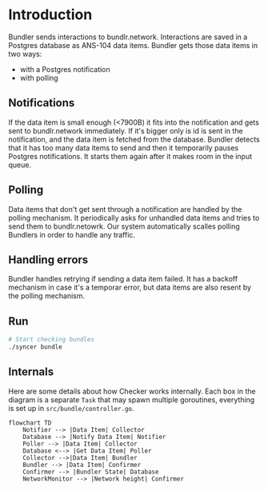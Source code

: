 # Introduction

Bundler sends interactions to bundlr.network. Interactions are saved in a Postgres database as ANS-104 data items.
Bundler gets those data items in two ways:

- with a Postgres notification
- with polling

## Notifications

If the data item is small enough (<7900B) it fits into the notification and gets sent to bundlr.network immediately.
If it's bigger only is id is sent in the notification, and the data item is fetched from the database.
Bundler detects that it has too many data items to send and then it temporarily pauses Postgres notifications. It starts them again after it makes room in the input queue.

## Polling

Data items that don't get sent through a notification are handled by the polling mechanism. It periodically asks for unhandled data items and tries to send them to bundlr.netowrk.
Our system automatically scalles polling Bundlers in order to handle any traffic. 

## Handling errors

Bundler handles retrying if sending a data item failed. It has a backoff mechanism in case it's a temporar error, but data items are also resent by the polling mechanism.


## Run

```bash
# Start checking bundles
./syncer bundle
```

## Internals

Here are some details about how Checker works internally. Each box in the diagram is a separate `Task` that may spawn multiple goroutines, everything is set up in `src/bundle/controller.go`.


```mermaid
flowchart TD
    Notifier --> |Data Item| Collector
    Database --> |Notify Data Item| Notifier
    Poller --> |Data Item| Collector
    Database <--> |Get Data Item| Poller
    Collector -->|Data Item| Bundler
    Bundler --> |Data Item| Confirmer
    Confirmer --> |Bundler State| Database
    NetworkMonitor --> |Network height| Confirmer

```
